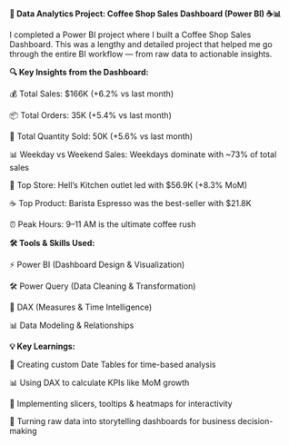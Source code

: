 **🚀 Data Analytics Project: Coffee Shop Sales Dashboard (Power BI) ☕📊**

I completed a Power BI project where I built a Coffee Shop Sales Dashboard. This was a lengthy and detailed project that helped me go through the entire BI workflow — from raw data to actionable insights.

**🔍 Key Insights from the Dashboard:**

 💰 Total Sales: $166K (+6.2% vs last month)
 
 📦 Total Orders: 35K (+5.4% vs last month)
 
 🥤 Total Quantity Sold: 50K (+5.6% vs last month)
 
 📊 Weekday vs Weekend Sales: Weekdays dominate with ~73% of total sales
 
 🏬 Top Store: Hell’s Kitchen outlet led with $56.9K (+8.3% MoM)
 
 ☕ Top Product: Barista Espresso was the best-seller with $21.8K
 
 ⏰ Peak Hours: 9–11 AM is the ultimate coffee rush
 
 

**🛠 Tools & Skills Used:**

 ⚡ Power BI (Dashboard Design & Visualization)
 
 🛠 Power Query (Data Cleaning & Transformation)
 
 📐 DAX (Measures & Time Intelligence)
 
 📊 Data Modeling & Relationships
 

**💡 Key Learnings:**

 🔧 Creating custom Date Tables for time-based analysis
 
 📊 Using DAX to calculate KPIs like MoM growth
 
 🎨 Implementing slicers, tooltips & heatmaps for interactivity
 
 📖 Turning raw data into storytelling dashboards for business decision-making
